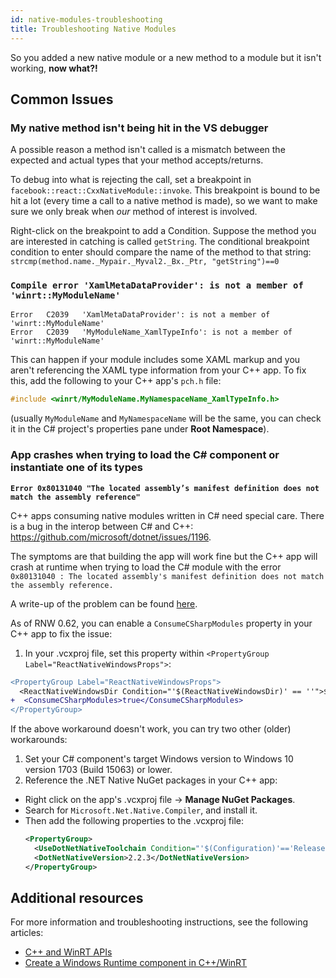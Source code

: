 ```yaml
---
id: native-modules-troubleshooting
title: Troubleshooting Native Modules
---
```


So you added a new native module or a new method to a module but it isn't working, **now what?!**

## Common Issues

### My native method isn't being hit in the VS debugger

A possible reason a method isn't called is a mismatch between the expected and actual types that your method accepts/returns.

To debug into what is rejecting the call, set a breakpoint in `facebook::react::CxxNativeModule::invoke`. This breakpoint is bound to be hit a lot (every time a call to a native method is made), so we want to make sure we only break when *our* method of interest is involved.

Right-click on the breakpoint to add a Condition. Suppose the method you are interested in catching is called `getString`. 
The conditional breakpoint condition to enter should compare the name of the method to that string: `strcmp(method.name._Mypair._Myval2._Bx._Ptr, "getString")==0`

### `Compile error 'XamlMetaDataProvider': is not a member of 'winrt::MyModuleName'`
```
Error	C2039	'XamlMetaDataProvider': is not a member of 'winrt::MyModuleName'
Error	C2039	'MyModuleName_XamlTypeInfo': is not a member of 'winrt::MyModuleName'
```

This can happen if your module includes some XAML markup and you aren't referencing the XAML type information from your C++ app.
To fix this, add the following to your C++ app's `pch.h` file:
```cpp
#include <winrt/MyModuleName.MyNamespaceName_XamlTypeInfo.h>
```
(usually `MyModuleName` and `MyNamespaceName` will be the same, you can check it in the C# project's properties pane under **Root Namespace**).

### App crashes when trying to load the C# component or instantiate one of its types
**`Error 0x80131040 "The located assembly’s manifest definition does not match the assembly reference"`**

C++ apps consuming native modules written in C# need special care. There is a bug in the interop between C# and C++: https://github.com/microsoft/dotnet/issues/1196.

The symptoms are that building the app will work fine but the C++ app will crash at runtime when trying to load the C# module with the error `0x80131040 : The located assembly's manifest definition does not match the assembly reference.`

A write-up of the problem can be found [here](https://devblogs.microsoft.com/oldnewthing/20200615-00/?p=103868/). 

As of RNW 0.62, you can enable a `ConsumeCSharpModules` property in your C++ app to fix the issue:

1. In your .vcxproj file, set this property within `<PropertyGroup Label="ReactNativeWindowsProps">`:
```diff
<PropertyGroup Label="ReactNativeWindowsProps">
  <ReactNativeWindowsDir Condition="'$(ReactNativeWindowsDir)' == ''">$([MSBuild]::GetDirectoryNameOfFileAbove($(MSBuildThisFileDirectory), 'node_modules\react-native-windows\package.json'))\node_modules\react-native-windows\</ReactNativeWindowsDir>
+  <ConsumeCSharpModules>true</ConsumeCSharpModules>
</PropertyGroup>
```

If the above workaround doesn't work, you can try two other (older) workarounds:

1. Set your C# component's target Windows version to Windows 10 version 1703 (Build 15063) or lower.
1. Reference the .NET Native NuGet packages in your C++ app:
  - Right click on the app's .vcxproj file → **Manage NuGet Packages**.
  - Search for `Microsoft.Net.Native.Compiler`, and install it.
  - Then add the following properties to the .vcxproj file:
    ```xml
    <PropertyGroup>
      <UseDotNetNativeToolchain Condition="'$(Configuration)'=='Release'">true</UseDotNetNativeToolchain>
      <DotNetNativeVersion>2.2.3</DotNetNativeVersion>
    </PropertyGroup>
    ```

## Additional resources
For more information and troubleshooting instructions, see the following articles:

- [C++ and WinRT APIs](https://docs.microsoft.com/windows/uwp/cpp-and-winrt-apis/troubleshooting)
- [Create a Windows Runtime component in C++/WinRT](https://docs.microsoft.com/windows/uwp/winrt-components/create-a-windows-runtime-component-in-cppwinrt)
